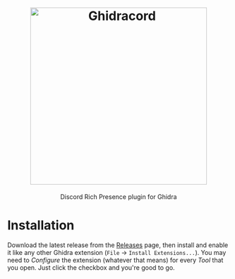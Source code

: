 <div align="center">

# <img src="./.github/ghidracord.png" width="400px" alt="Ghidracord" />
Discord Rich Presence plugin for Ghidra
  
</div>

# Installation
Download the latest release from the [Releases](https://github.com/imxeno/ghidracord/releases/latest) page, then install and enable it like any other Ghidra extension (`File` -> `Install Extensions...`). You may need to *Configure* the extension (whatever that means) for every *Tool* that you open. Just click the checkbox and you're good to go.
